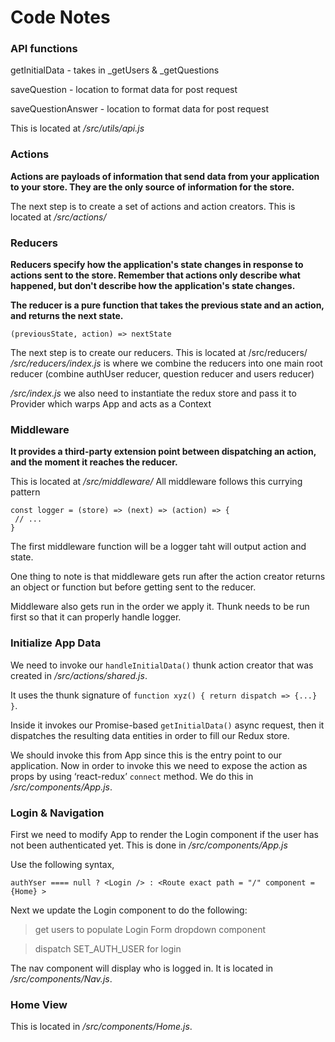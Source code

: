 # Code Notes

### API functions 
getInitialData - takes in _getUsers & _getQuestions

saveQuestion - location to format data for post request

saveQuestionAnswer - location to format data for post request

This is located at */src/utils/api.js*

### Actions
**Actions are payloads of information that send data from your application to your store. They are the only source of information for the store.**

The next step is to create a set of actions and action creators.
This is located at */src/actions/*

### Reducers
**Reducers specify how the application's state changes in response to actions sent to the store. Remember that actions only describe what happened, but don't describe how the application's state changes.**

**The reducer is a pure function that takes the previous state and an action, and returns the next state.**
```
(previousState, action) => nextState
```

The next step is to create our reducers.
This is located at /src/reducers/
*/src/reducers/index.js* is where we combine the reducers into one main root reducer (combine authUser reducer, question reducer and users reducer)

*/src/index.js* we also need to instantiate the redux store and pass it to Provider which warps App and acts as a Context

### Middleware
**It provides a third-party extension point between dispatching an action, and the moment it reaches the reducer.**

This is located at */src/middleware/*
All middleware follows this currying pattern 
```
const logger = (store) => (next) => (action) => {
 // ...
}
```
The first middleware function will be a logger taht will output action and state.

One thing to note is that middleware gets run after the action creator returns an object or function but before getting sent to the reducer.

Middleware also gets run in the order we apply it. Thunk needs to be run first so that it can properly handle logger.

### Initialize App Data
We need to invoke our `handleInitialData()`  thunk action creator that was created in */src/actions/shared.js*.

It uses the thunk signature of `function xyz() { return dispatch => {...} }`.

Inside it invokes our Promise-based `getInitialData()` async request, then it dispatches the resulting data entities in order to fill our Redux store.

We should invoke this from App since this is the entry point to our application. Now in order to invoke this we need to expose the action as props by using ‘react-redux’ `connect` method. We do this in */src/components/App.js*.

### Login & Navigation
First we need to modify App to render the Login component if the user has not been authenticated yet. This is done in */src/components/App.js*

Use the following syntax,
```
authYser ==== null ? <Login /> : <Route exact path = "/" component = {Home} >
```
Next we update the Login component to do the following:

> get users to populate Login Form dropdown component

> dispatch SET_AUTH_USER for login

The nav component will display who is logged in. It is located in */src/components/Nav.js*.

### Home View
This is located in */src/components/Home.js*.